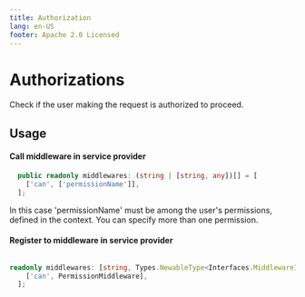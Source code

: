 ```yaml
---
title: Authorization
lang: en-US
footer: Apache 2.0 Licensed
---
```


# Authorizations

Check if the user making the request is authorized to proceed. 


## Usage


#### Call middleware in service provider


```ts
  public readonly middlewares: (string | [string, any])[] = [
    ['can', ['permissionName']],
  ];

```

In this case 'permissionName' must be among the user's permissions, defined in the context. You can specify more than one permission. 


#### Register to middleware in service provider


```ts

readonly middlewares: [string, Types.NewableType<Interfaces.MiddlewareInterface>][] = [
    ['can', PermissionMiddleware],
  ];

```

